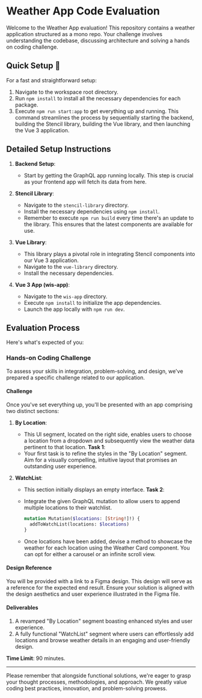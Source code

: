 # Weather App Code Evaluation

Welcome to the Weather App evaluation! This repository contains a weather application structured as a mono repo. Your challenge involves understanding the codebase, discussing architecture and solving a hands on coding challenge.

## Quick Setup 🚀

For a fast and straightforward setup:

1. Navigate to the workspace root directory.
2. Run `npm install` to install all the necessary dependencies for each package.
3. Execute `npm run start:app` to get everything up and running. This command streamlines the process by sequentially starting the backend, building the Stencil library, building the Vue library, and then launching the Vue 3 application.

## Detailed Setup Instructions

1. **Backend Setup**:
   - Start by getting the GraphQL app running locally. This step is crucial as your frontend app will fetch its data from here.
   
2. **Stencil Library**:
   - Navigate to the `stencil-library` directory.
   - Install the necessary dependencies using `npm install`.
   - Remember to execute `npm run build` every time there's an update to the library. This ensures that the latest components are available for use.
   
3. **Vue Library**:
   - This library plays a pivotal role in integrating Stencil components into our Vue 3 application.
   - Navigate to the `vue-library` directory.
   - Install the necessary dependencies.
   
4. **Vue 3 App (wis-app)**:
   - Navigate to the `wis-app` directory.
   - Execute `npm install` to initialize the app dependencies.
   - Launch the app locally with `npm run dev`.

## Evaluation Process

Here's what's expected of you:

### Hands-on Coding Challenge

To assess your skills in integration, problem-solving, and design, we've prepared a specific challenge related to our application.

#### Challenge

Once you've set everything up, you'll be presented with an app comprising two distinct sections:

1. **By Location**:
   - This UI segment, located on the right side, enables users to choose a location from a dropdown and subsequently view the weather data pertinent to that location.
   **Task 1**:
   - Your first task is to refine the styles in the "By Location" segment. Aim for a visually compelling, intuitive layout that promises an outstanding user experience.

2. **WatchList**:
   - This section initially displays an empty interface.
   **Task 2**:
   - Integrate the given GraphQL mutation to allow users to append multiple locations to their watchlist.

     ```graphql
     mutation Mutation($locations: [String!]!) {
       addToWatchList(locations: $locations)
     }
     ```

   - Once locations have been added, devise a method to showcase the weather for each location using the Weather Card component. You can opt for either a carousel or an infinite scroll view.

#### Design Reference

You will be provided with a link to a Figma design. This design will serve as a reference for the expected end result. Ensure your solution is aligned with the design aesthetics and user experience illustrated in the Figma file.

#### Deliverables

1. A revamped "By Location" segment boasting enhanced styles and user experience.
2. A fully functional "WatchList" segment where users can effortlessly add locations and browse weather details in an engaging and user-friendly design.

**Time Limit**: 90 minutes.

---

Please remember that alongside functional solutions, we're eager to grasp your thought processes, methodologies, and approach. We greatly value coding best practices, innovation, and problem-solving prowess.
